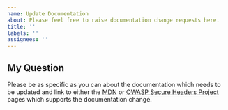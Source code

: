 ```yaml
---
name: Update Documentation
about: Please feel free to raise documentation change requests here.
title: ''
labels: ''
assignees: ''
---
```


## My Question

Please be as specific as you can about the documentation which needs to be updated and link to either the [MDN](https://developer.mozilla.org/en-US/) or [OWASP Secure Headers Project](https://owasp.org/www-project-secure-headers/#div-headers) pages which supports the documentation change.
